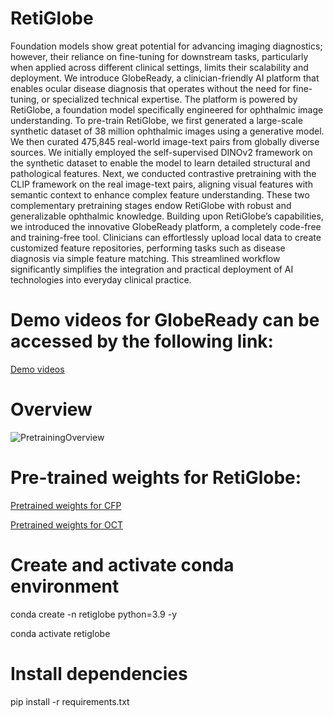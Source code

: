 # RetiGlobe

Foundation models show great potential for advancing imaging diagnostics; however, their reliance on fine-tuning for downstream tasks, particularly when applied across different clinical settings, limits their scalability and deployment. We introduce GlobeReady, a clinician-friendly AI platform that enables ocular disease diagnosis that operates without the need for fine-tuning, or specialized technical expertise. The platform is powered by RetiGlobe, a foundation model specifically engineered for ophthalmic image understanding. To pre-train RetiGlobe, we first generated a large-scale synthetic dataset of 38 million ophthalmic images using a generative model. We then curated 475,845 real-world image-text pairs from globally diverse sources. We initially employed the self-supervised DINOv2 framework on the synthetic dataset to enable the model to learn detailed structural and pathological features. Next, we conducted contrastive pretraining with the CLIP framework on the real image-text pairs, aligning visual features with semantic context to enhance complex feature understanding. These two complementary pretraining stages endow RetiGlobe with robust and generalizable ophthalmic knowledge. Building upon RetiGlobe’s capabilities, we introduced the innovative GlobeReady platform, a completely code-free and training-free tool. Clinicians can effortlessly upload local data to create customized feature repositories, performing tasks such as disease diagnosis via simple feature matching. This streamlined workflow significantly simplifies the integration and practical deployment of AI technologies into everyday clinical practice.

# Demo videos for GlobeReady can be accessed by the following link:
[Demo videos](https://looking9218.github.io/GlobeReady/globe_ready_demo.html)

# Overview
![PretrainingOverview](https://github.com/user-attachments/assets/af303852-436a-4644-89a3-fc22bb8cc975)

# Pre-trained weights for RetiGlobe:
[Pretrained weights for CFP](https://drive.google.com/file/d/1TBfUppEqA9i3WMIz62xgwKWtN2JDBZyy)

[Pretrained weights for OCT](https://drive.google.com/file/d/1agoH70WM9ulyym6uKX3yrEk_4FXfxPvX)

# Create and activate conda environment

conda create -n retiglobe python=3.9 -y

conda activate retiglobe

# Install dependencies
pip install -r requirements.txt


